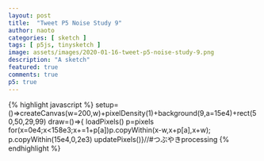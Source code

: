```yaml
---
layout: post
title:  "Tweet P5 Noise Study 9"
author: naoto
categories: [ sketch ]
tags: [ p5js, tinysketch ]
image: assets/images/2020-01-16-tweet-p5-noise-study-9.png
description: "A sketch"
featured: true
comments: true
p5: true
---
```


<div id = "p5sketch">
  <!-- p5 instance will be created here -->
</div>

{% highlight javascript %}
setup=()=>createCanvas(w=200,w)+pixelDensity(1)+background(9,a=15e4)+rect(50,50,29,99)
draw=()=>{
loadPixels()
p=pixels
for(x=0e4;x<158e3;x+=1+p[a])p.copyWithin(x-w,x+p[a],x+w);
p.copyWithin(15e4,0,2e3)
updatePixels()}//#つぶやきprocessing
{% endhighlight %}

<script>
setup=()=>createCanvas(w=200,w).parent("p5sketch")+pixelDensity(1)+background(9,a=15e4)+rect(50,50,29,99)
draw=()=>{
loadPixels()
p=pixels
for(x=0e4;x<158e3;x+=1+p[a])p.copyWithin(x-w,x+p[a],x+w);
p.copyWithin(15e4,0,2e3)
updatePixels()}//#つぶやきprocessing
</script>